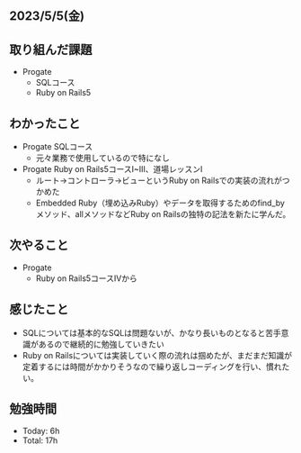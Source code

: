 ## 2023/5/5(金)

## 取り組んだ課題
- Progate
  - SQLコース
  - Ruby on Rails5

## わかったこと
- Progate SQLコース
  - 元々業務で使用しているので特になし
- Progate Ruby on Rails5コースI~Ⅲ、道場レッスンⅠ
  - ルート→コントローラ→ビューというRuby on Railsでの実装の流れがつかめた
  - Embedded Ruby（埋め込みRuby）やデータを取得するためのfind_byメソッド、allメソッドなどRuby on Railsの独特の記法を新たに学んだ。

## 次やること
- Progate
  - Ruby on Rails5コースⅣから

## 感じたこと
- SQLについては基本的なSQLは問題ないが、かなり長いものとなると苦手意識があるので継続的に勉強していきたい
- Ruby on Railsについては実装していく際の流れは掴めたが、まだまだ知識が定着するには時間がかかりそうなので繰り返しコーディングを行い、慣れたい。

## 勉強時間
- Today: 6h
- Total: 17h
